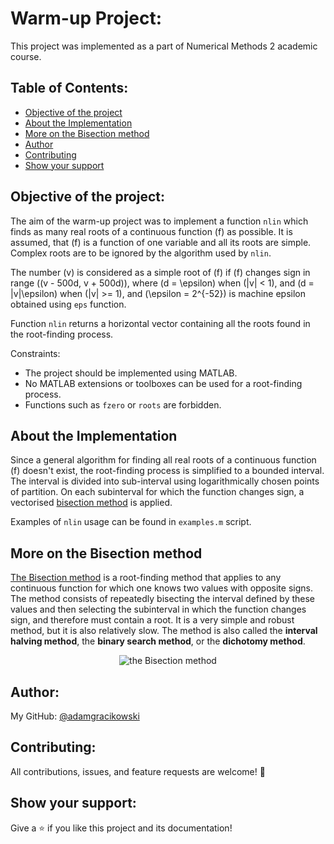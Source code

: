 # Warm-up Project:

This project was implemented as a part of Numerical Methods 2 academic course.

## Table of Contents:

- [Objective of the project](#objective-of-the-project)
- [About the Implementation](#about-the-implementation)
- [More on the Bisection method](#more-on-bisection-method)
- [Author](#author)
- [Contributing](#contributing)
- [Show your support](#show-your-support)

## Objective of the project:

The aim of the warm-up project was to implement a function `nlin` which finds as many real roots of a continuous function \(f\) as possible. It is assumed, that \(f\) is a function of one variable and all its roots are simple. Complex roots are to be ignored by the algorithm used by `nlin`.

The number \(v\) is considered as a simple root of \(f\) if \(f\) changes sign in range \((v - 500d, v + 500d)\), where \(d = \epsilon\) when \(|v| < 1\), and \(d = |v|\epsilon\) when \(|v| >= 1\), and \(\epsilon = 2^{-52}\) is machine epsilon obtained using `eps` function.

Function `nlin` returns a horizontal vector containing all the roots found in the root-finding process.

Constraints:

- The project should be implemented using MATLAB.
- No MATLAB extensions or toolboxes can be used for a root-finding process.
- Functions such as `fzero` or `roots` are forbidden.

## About the Implementation

Since a general algorithm for finding all real roots of a continuous function \(f\) doesn't exist, the root-finding process is simplified to a bounded interval. The interval is divided into sub-interval using logarithmically chosen points of partition. On each subinterval for which the function changes sign, a vectorised [bisection method](#more-on-bisection-method) is applied.

Examples of `nlin` usage can be found in `examples.m` script.

## More on the Bisection method

[The Bisection method](https://en.wikipedia.org/wiki/Bisection_method) is a root-finding method that applies to any continuous function for which one knows two values with opposite signs. The method consists of repeatedly bisecting the interval defined by these values and then selecting the subinterval in which the function changes sign, and therefore must contain a root. It is a very simple and robust method, but it is also relatively slow. The method is also called the **interval halving method**, the **binary search method**, or the **dichotomy method**.

<p align="center">
<img src="https://upload.wikimedia.org/wikipedia/commons/thumb/8/8c/Bisection_method.svg/800px-Bisection_method.svg.png" alt="the Bisection method" />
</p>

## Author:

My GitHub: [@adamgracikowski](https://github.com/adamgracikowski)

## Contributing:

All contributions, issues, and feature requests are welcome! 🤝

## Show your support:

Give a ⭐️ if you like this project and its documentation!
